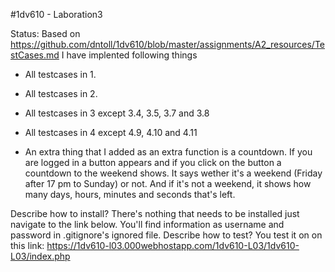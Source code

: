 #1dv610 - Laboration3

Status:
Based on https://github.com/dntoll/1dv610/blob/master/assignments/A2_resources/TestCases.md I have implented following things
* All testcases in 1.
* All testcases in 2.
* All testcases in 3 except 3.4, 3.5, 3.7 and 3.8
* All testcases in 4 except 4.9, 4.10 and 4.11

* An extra thing that I added as an extra function is a countdown. If you are logged in a button appears and if you click on the button a countdown to the weekend shows. It says wether it's a weekend (Friday after 17 pm to  Sunday) or not. And if it's not a weekend, it shows how many days, hours, minutes and seconds that's left.

Describe how to install? There's nothing that needs to be installed just navigate to the link below. You'll find information as username and password in .gitignore's ignored file.
Describe how to test? You test it on on this link: https://1dv610-l03.000webhostapp.com/1dv610-L03/1dv610-L03/index.php 
